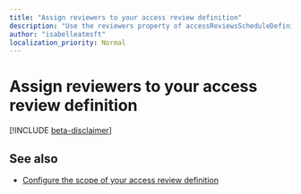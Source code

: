 ```yaml
---
title: "Assign reviewers to your access review definition"
description: "Use the reviewers property of accessReviewsScheduleDefinition to assign reviewers of your access review."
author: "isabelleatmsft"
localization_priority: Normal
---
```


# Assign reviewers to your access review definition

[!INCLUDE [beta-disclaimer](../../includes/beta-disclaimer.md)]



## See also

+ [Configure the scope of your access review definition](/graph/accessreviews-scope-concept)